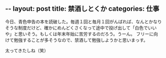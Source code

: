 --
layout: post
title: 禁酒しとくか
categories: 仕事
--

今日、青色申告の本を読破した。毎週１回と毎月１回がんばれば、なんとかなりそうな制度だけど、確かにめんどくさくなって途中で投げ出して「白色でいいや」と思いそう。もしくは年末年始に苦労するのだろう。うーん。
フリーに向けて勉強することが多そうなので、禁酒して勉強しようかと思いまっす。

太ってきたしね（笑）
